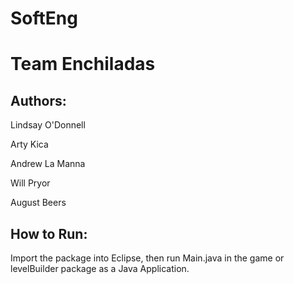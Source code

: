 # SoftEng

Team Enchiladas
===============

Authors:
-------

Lindsay O'Donnell

Arty Kica

Andrew La Manna

Will Pryor

August Beers

How to Run:
----------

Import the package into Eclipse, then run Main.java in the game or levelBuilder package as a Java Application.